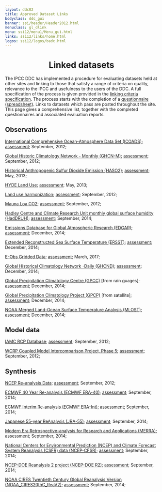 ```yaml
---
layout: ddc02
title: Approved Dataset Links
bodyclass: ddc_gui
banner: ssi/header/Header2012.html
menuclass: gl_dlink
menu: ssi12/menu1/Menu_gui.html
links: ssi12/links/home.html
logos: ssi12/logos/badc.html
---
```

<div id="pagetitle">
  <h1 align="center">Linked datasets</h1>
</div>

<p>
The IPCC DDC has implemented a procedure for evaluating datasets held at other sites and linking to those that satisfy a range of criteria on quality, relevance to the IPCC and usefulness to the users of the DDC. A full specification of the process is given provided in
the <a href="/documents/ddcLinkingCriteria.pdf">linking criteria specification</a>. The process starts with the completion of a 
<a href="/documents/ddcDatasetLinkingQuestionnaire.xls">questionnaire (spreadsheet)</a>. Links to datasets which pass are posted throughout the site. This page gives a comprehensive list, together with the completed questionnaires and associated evaluation reports.
</p>
<h2>Observations</h2>
<p><a href="http://icoads.noaa.gov/">International Comprehensive Ocean-Atmosphere Data Set (ICOADS)</a>; <a href="/documents/approvedDatasetLinks/TGICA18-4-10_2-3_COADS.pdf">assessment</a>; September, 2012;</p>
<p><a href="http://www.ncdc.noaa.gov/ghcnm/">Global Historic Climatology Network - Monthly (GHCN-M)</a>; <a href="/documents/approvedDatasetLinks/TGICA18-4-10_2-1_GHCN.pdf">assessment</a>; September, 2012;</p>
<p><a href="http://sedac.ciesin.columbia.edu/data/set/haso2-anthro-sulfur-dioxide-emissions-1850-2005-v2-86">Historical Anthropogenic Sulfur Dioxide Emission (HASO2)</a>; <a href="/documents/approvedDatasetLinks/TGICA19_4-5-links_HASO2_emissions.pdf">assessment</a>; May, 2013;</p>
<p><a href="http://themasites.pbl.nl/tridion/en/themasites/hyde/landusedata/index-2.html">HYDE Land Use</a>; <a href="/documents/approvedDatasetLinks/TGICA19_4-5-links_HYDE_land_use.pdf">assessment</a>; May, 2013;</p>
<p><a href="http://luh.umd.edu/data.shtml#LUH1_Data">Land use harmonization</a>; <a href="/documents/approvedDatasetLinks/TGICA18-4-10_4-3_LandUse.pdf">assessment</a>; September, 2012;</p>
<p><a href="http://www.esrl.noaa.gov/gmd/ccgg/trends/co2_data_mlo.html">Mauna Loa CO2</a>; <a href="/documents/approvedDatasetLinks/TGICA18-4-10_3-1_MaunaLoa.pdf">assessment</a>; September, 2012;</p>
<p><a href="http://www.metoffice.gov.uk/hadobs/hadcruh/">Hadley Centre and Climate Research Unit monthly global surface humidity (HadDRUH)</a>; <a href="/documents/approvedDatasetLinks/TGICA20b_HadCRUH_approved.pdf">assessment</a>; September, 2014;</p>
<p><a href="http://edgar.jrc.ec.europa.eu">Emissions Database for Global Atmospheric Research (EDGAR)</a>; <a href="/documents/approvedDatasetLinks/TGICA21_EDGAR_approved.pdf">assessment</a>; December, 2014;</p>
<p><a href="http://www.ncdc.noaa.gov/data-access/marineocean-data/extended-reconstructed-sea-surface-temperature-ersst-v3b">Extended Reconstructed Sea Surface Temperature (ERSST)</a>; <a href="/documents/approvedDatasetLinks/TGICA21_ERSST_approved.pdf">assessment</a>; December, 2014;</p>
<p><a href="http://www.ecad.eu/download/ensembles/ensembles.php">E-Obs Gridded Data</a>; <a href="/documents/approvedDatasetLinks/TGICA24w1_EOBS.xls">assessment</a>; March, 2017;</p>
<p><a href="http://www.ncdc.noaa.gov/oa/climate/ghcn-daily/">Global Historical Climatology Network -Daily (GHCND)</a>; <a href="/documents/approvedDatasetLinks/TGICA21_GHCND_approved.pdf">assessment</a>; December, 2014;</p>
<p><a href="ftp://ftp.dwd.de/pub/data/gpcc/html/fulldata_v6_doi_download.html">Global Precipitation Climatology Centre (GPCC)</a> [from rain guages]; <a href="/documents/approvedDatasetLinks/TGICA21_GPCC_approved.pdf">assessment</a>; December, 2014;</p>
<p><a href="http://www.gewex.org/gpcp.html">Global Precipitation Climatology Project (GPCP)</a> [from satellite]; <a href="/documents/approvedDatasetLinks/TGICA21_GPCP_approved.pdf">assessment</a>; December, 2014;</p>
<p><a href="http://www.esrl.noaa.gov/psd/data/gridded/data.mlost.html">NOAA Merged Land-Ocean Surface Temperature Analysis (MLOST)</a>; <a href="/documents/approvedDatasetLinks/TGICA21_MLOST_approved.pdf">assessment</a>; December, 2014;</p>
<h2>Model data</h2>
<p><a href="http://www.iiasa.ac.at/web-apps/tnt/RcpDb">IAMC RCP Database</a>; <a href="/documents/approvedDatasetLinks/TGICA18-4-10_4-4_IAMC-RCP.pdf">assessment</a>; September, 2012;</p>
<p><a href="http://cmip-pcmdi.llnl.gov/cmip5/">WCRP Coupled Model Intercomparison Project, Phase 5</a>; <a href="/documents/approvedDatasetLinks/TGICA18-4-10_4-1_PMCDI-CMIP5.pdf">assessment</a>; September, 2012;</p>
<h2>Synthesis</h2>
<p><a href="http://www.esrl.noaa.gov/psd/data/gridded/data.ncep.reanalysis.html">NCEP Re-analysis Data</a>; <a href="/documents/approvedDatasetLinks/TGICA18-4-10_2-2_NCEP.pdf">assessment</a>; September, 2012;</p>
<p><a href="http://apps.ecmwf.int/datasets/data/era40_daily/">ECMWF 40 Year Re-analysis (ECMWF ERA-40)</a>; <a href="/documents/approvedDatasetLinks/TGICA20b_ECMWF-ERA40_approved.pdf">assessment</a>; September, 2014;</p>
<p><a href="http://apps.ecmwf.int/datasets/data/interim_full_daily/">ECMWF Interim Re-analysis (ECMWF ERA-Int)</a>; <a href="/documents/approvedDatasetLinks/TGICA20b_ECMWF-ERA-interim_approved.pdf">assessment</a>; September, 2014;</p>
<p><a href="http://jra.kishou.go.jp/JRA-55/index_en.html">Japanese 55-year ReAnalysis (JRA-55)</a>; <a href="/documents/approvedDatasetLinks/TGICA20b_JRA55_approved.pdf">assessment</a>; September, 2014;</p>
<p><a href="http://disc.sci.gsfc.nasa.gov/daac-bin/DataHoldings.pl">Modern Era Retrospective-analysis for Research and Applications (MERRA)</a>; <a href="/documents/approvedDatasetLinks/TGICA20b_MERRA_approved.pdf">assessment</a>; September, 2014;</p>
<p><a href="https://rda.ucar.edu/datasets/ds093.1/">National Centers for Environmental Prediction (NCEP) and Climate Forecast System Reanalysis (CSFR) data (NCEP-CFSR)</a>; <a href="/documents/approvedDatasetLinks/TGICA20b_NCEP-CFSR_approved.pdf">assessment</a>; September, 2014;</p>
<p><a href="http://www.esrl.noaa.gov/psd/data/gridded/data.ncep.reanalysis2.html">NCEP-DOE Reanalysis 2 project (NCEP-DOE R2)</a>; <a href="/documents/approvedDatasetLinks/TGICA20b_NCEP-DOE-R2_approved.pdf">assessment</a>; September, 2014;</p>
<p><a href="http://rda.ucar.edu/datasets/ds131.1/#!access">NOAA CIRES Twentieth Century Global Reanalysis Version (NOAA_CIRES20thC_ReaV2)</a>; <a href="/documents/approvedDatasetLinks/TGICA20b_NOAA-CIRES20thC-ReaV2_approved.pdf">assessment</a>; September, 2014;</p>
